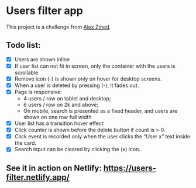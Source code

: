 # Users filter app

This project is a challenge from [Alex Zmed](https://github.com/zmedd).

## Todo list:

- [x] Users are shown inline
- [x] If user list can not fit in screen, only the container with the users is scrollable
- [x] Remove icon (-) is shown only on hover for desktop screens.
- [x] When a user is deleted by pressing (-), it fades out.
- [x] Page is responsive:
  - 4 users / row on tablet and desktop;
  - 6 users / row on 2k and above;
  - On mobile, search is presented as a fixed header, and users are shown on one row full width
- [x] User list has a transition hover effect
- [x] Click counter is shown before the delete button if count is > 0.
- [x] Click event is recorded only when the user clicks the “User x” text inside the card.
- [x] Search input can be cleared by clicking the (x) icon.

## See it in action on Netlify: https://users-filter.netlify.app/
